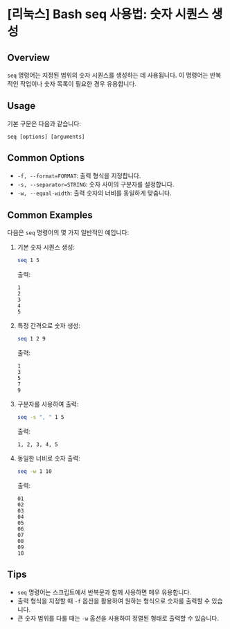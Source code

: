 # [리눅스] Bash seq 사용법: 숫자 시퀀스 생성

## Overview
`seq` 명령어는 지정된 범위의 숫자 시퀀스를 생성하는 데 사용됩니다. 이 명령어는 반복적인 작업이나 숫자 목록이 필요한 경우 유용합니다.

## Usage
기본 구문은 다음과 같습니다:
```
seq [options] [arguments]
```

## Common Options
- `-f, --format=FORMAT`: 출력 형식을 지정합니다.
- `-s, --separator=STRING`: 숫자 사이의 구분자를 설정합니다.
- `-w, --equal-width`: 출력 숫자의 너비를 동일하게 맞춥니다.

## Common Examples
다음은 `seq` 명령어의 몇 가지 일반적인 예입니다:

1. 기본 숫자 시퀀스 생성:
   ```bash
   seq 1 5
   ```
   출력:
   ```
   1
   2
   3
   4
   5
   ```

2. 특정 간격으로 숫자 생성:
   ```bash
   seq 1 2 9
   ```
   출력:
   ```
   1
   3
   5
   7
   9
   ```

3. 구분자를 사용하여 출력:
   ```bash
   seq -s ", " 1 5
   ```
   출력:
   ```
   1, 2, 3, 4, 5
   ```

4. 동일한 너비로 숫자 출력:
   ```bash
   seq -w 1 10
   ```
   출력:
   ```
   01
   02
   03
   04
   05
   06
   07
   08
   09
   10
   ```

## Tips
- `seq` 명령어는 스크립트에서 반복문과 함께 사용하면 매우 유용합니다.
- 출력 형식을 지정할 때 `-f` 옵션을 활용하여 원하는 형식으로 숫자를 출력할 수 있습니다.
- 큰 숫자 범위를 다룰 때는 `-w` 옵션을 사용하여 정렬된 형태로 출력할 수 있습니다.